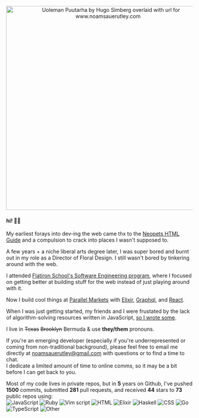 
<p align="center">
  <a href="https://www.noamsauerutley.com"><img width="550" alt="Uoleman Puutarha by Hugo Simberg overlaid with url for www.noamsauerutley.com" src="https://user-images.githubusercontent.com/17517253/114214423-aa585280-993a-11eb-985a-48c86a9d9dd0.png"></a>
</p>
  
#### hi! 👋🏻
My earliest forays into dev-ing the web came thx to the [Neopets HTML Guide](http://www.neopets.com/help/html1.phtml) and a compulsion to crack into places I wasn't supposed to. 

A few years + a niche liberal arts degree later, I was super bored and burnt out in my role as a Director of Floral Design. I still wasn't bored by tinkering around with the web.

I attended [Flatiron School's Software Engineering program](https://flatironschool.com/career-courses/coding-bootcamp), where I focused on getting better at building stuff for the web instead of just playing around with it.

Now I build cool things at [Parallel Markets](https://parallelmarkets.com/) with [Elixir](https://elixir-lang.org), [Graphql](https://graphql.org/), and [React](https://reactjs.org/).

When I was just getting started, my friends and I were frustated by the lack of algorithm-solving resources written in JavaScript, [so I wrote some](https://medium.com/@noamsauerutley). 

I live in ~~Texas~~ ~~Brooklyn~~ Bermuda & use **they/them** pronouns.

If you're an emerging developer (especially if you're underrepresented or coming from non-traditional background), please feel free to email me directly at noamsauerutley@gmail.com with questions or to find a time to chat.\
I dedicate a limited amount of time to online comms, so it may be a bit before I can get back to you. 

Most of my code lives in private repos, but in **5** years on Github, I've pushed **1500** commits, submitted **281** pull requests, and received **44** stars to **73** public repos using:\
![JavaScript](https://img.shields.io/static/v1?style=flat-square&label=%E2%A0%80&color=555&labelColor=%23f1e05a&message=JavaScript%EF%B8%B1)
![Ruby](https://img.shields.io/static/v1?style=flat-square&label=%E2%A0%80&color=555&labelColor=%23701516&message=Ruby%EF%B8%B1)
![Vim script](https://img.shields.io/static/v1?style=flat-square&label=%E2%A0%80&color=555&labelColor=%23199f4b&message=Vim%20script%EF%B8%B1)
![HTML](https://img.shields.io/static/v1?style=flat-square&label=%E2%A0%80&color=555&labelColor=%23e34c26&message=HTML%EF%B8%B1)
![Elixir](https://img.shields.io/static/v1?style=flat-square&label=%E2%A0%80&color=555&labelColor=%236e4a7e&message=Elixir%EF%B8%B1)
![Haskell](https://img.shields.io/static/v1?style=flat-square&label=%E2%A0%80&color=555&labelColor=%235e5086&message=Haskell%EF%B8%B1)
![CSS](https://img.shields.io/static/v1?style=flat-square&label=%E2%A0%80&color=555&labelColor=%23563d7c&message=CSS%EF%B8%B1)
![Go](https://img.shields.io/static/v1?style=flat-square&label=%E2%A0%80&color=555&labelColor=%2300ADD8&message=Go%EF%B8%B1)
![TypeScript](https://img.shields.io/static/v1?style=flat-square&label=%E2%A0%80&color=555&labelColor=%232b7489&message=TypeScript%EF%B8%B1)
![Other](https://img.shields.io/static/v1?style=flat-square&label=%E2%A0%80&color=555&labelColor=%23ededed&message=Other%EF%B8%B1)
